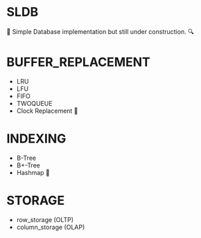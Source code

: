 # SLDB
🚧 Simple Database implementation but still under construction.
🔍
# BUFFER_REPLACEMENT
- LRU
- LFU
- FIFO
- TWOQUEUE
- Clock Replacement
🌲
# INDEXING
- B-Tree
- B+-Tree
- Hashmap
💾
# STORAGE
- row_storage (OLTP)
- column_storage (OLAP)
